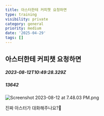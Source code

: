 ```yaml
---
title: 아스터한테 커피챗 요청하면
type: training
visibility: private
category: general
priority: medium
date: '2025-04-29'
tags: []
---
```

## 아스터한테 커피챗 요청하면
##### 2023-08-12T10:49:28.329Z
##### 13642

<p class="leading-6 my-2 dark:text-[#eaeaec]"><img src="https://media.disquiet.io/images/makerlog/07a4fbc1487034bcefd8ac11711cac4723a8aef782fb8a550d7a66bae74d608a" alt="Screenshot 2023-08-12 at 7.48.03 PM.png" title="Screenshot 2023-08-12 at 7.48.03 PM.png"></p><p class="leading-6 my-2 dark:text-[#eaeaec]">진짜 아스터가 대화해주나요?🥹</p>
